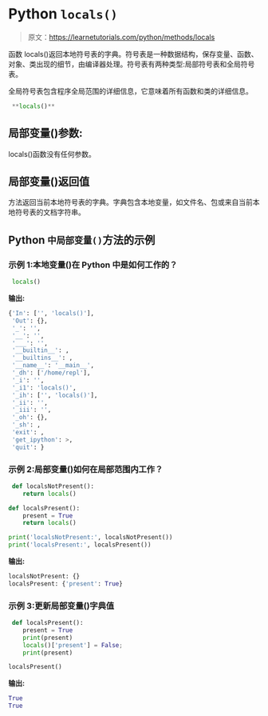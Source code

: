 # Python `locals()`

> 原文：<https://learnetutorials.com/python/methods/locals>

函数 locals()返回本地符号表的字典。符号表是一种数据结构，保存变量、函数、对象、类出现的细节，由编译器处理。符号表有两种类型:局部符号表和全局符号表。

全局符号表包含程序全局范围的详细信息，它意味着所有函数和类的详细信息。

```py
 **locals()** 

```

## 局部变量()参数:

locals()函数没有任何参数。

## 局部变量()返回值

方法返回当前本地符号表的字典。字典包含本地变量，如文件名、包或来自当前本地符号表的文档字符串。

## Python `中局部变量()`方法的示例

### 示例 1:本地变量()在 Python 中是如何工作的？

```py
 locals() 

```

**输出:**

```py
{'In': ['', 'locals()'],
 'Out': {},
 '_': '',
 '__': '',
 '___': '',
 '__builtin__': ,
 '__builtins__': ,
 '__name__': '__main__',
 '_dh': ['/home/repl'],
 '_i': '',
 '_i1': 'locals()',
 '_ih': ['', 'locals()'],
 '_ii': '',
 '_iii': '',
 '_oh': {},
 '_sh': ,
 'exit': ,
 'get_ipython': >,
 'quit': } 
```

### 示例 2:局部变量()如何在局部范围内工作？

```py
 def localsNotPresent():
    return locals()

def localsPresent():
    present = True
    return locals()

print('localsNotPresent:', localsNotPresent())
print('localsPresent:', localsPresent()) 

```

**输出:**

```py
localsNotPresent: {}
localsPresent: {'present': True} 
```

### 示例 3:更新局部变量()字典值

```py
 def localsPresent():
    present = True
    print(present)
    locals()['present'] = False;
    print(present)

localsPresent() 

```

**输出:**

```py
True
True 
```